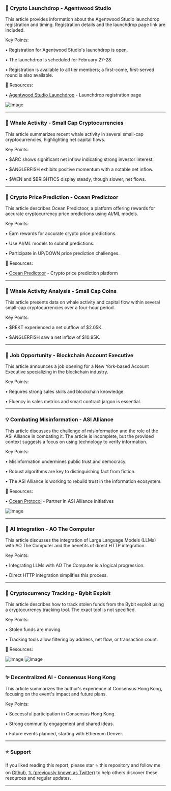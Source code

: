 ### 🚀 Crypto Launchdrop - Agentwood Studio

This article provides information about the Agentwood Studio launchdrop registration and timing.  Registration details and the launchdrop page link are included.

Key Points:

• Registration for Agentwood Studio's launchdrop is open.


• The launchdrop is scheduled for February 27-28.


• Registration is available to all tier members;  a first-come, first-served round is also available.


🔗 Resources:

• [Agentwood Studio Launchdrop](https://pad.chaingpt.org/pools/304/7445ae8c05c0d4c6d182434f659ea353?utm_source=twitter&utm_medium=social&utm_campaign=agentwood_launchdrop…) -  Launchdrop registration page

![Image](https://pbs.twimg.com/media/GkjfSHEXgAAELJ4?format=jpg&name=small)



---

### 🤖 Whale Activity - Small Cap Cryptocurrencies

This article summarizes recent whale activity in several small-cap cryptocurrencies, highlighting net capital flows.

Key Points:

• $ARC shows significant net inflow indicating strong investor interest.


• $ANGLERFISH exhibits positive momentum with a notable net inflow.


• $WEN and $BRIGHTICS display steady, though slower, net flows.


---

### 🚀 Crypto Price Prediction - Ocean Predictoor

This article describes Ocean Predictoor, a platform offering rewards for accurate cryptocurrency price predictions using AI/ML models.

Key Points:

• Earn rewards for accurate crypto price predictions.


• Use AI/ML models to submit predictions.


• Participate in UP/DOWN price prediction challenges.


🔗 Resources:

• [Ocean Predictoor](https://predictoor.ai) -  Crypto price prediction platform


---

### 🤖 Whale Activity Analysis - Small Cap Coins

This article presents data on whale activity and capital flow within several small-cap cryptocurrencies over a four-hour period.

Key Points:

• $REKT experienced a net outflow of $2.05K.


• $ANGLERFISH saw a net inflow of $10.95K.


---

### 🤖 Job Opportunity - Blockchain Account Executive

This article announces a job opening for a New York-based Account Executive specializing in the blockchain industry.

Key Points:

• Requires strong sales skills and blockchain knowledge.


• Fluency in sales metrics and smart contract jargon is essential.



---

### 💡 Combating Misinformation - ASI Alliance

This article discusses the challenge of misinformation and the role of the ASI Alliance in combating it.  The article is incomplete, but the provided context suggests a focus on using technology to verify information.

Key Points:

• Misinformation undermines public trust and democracy.


• Robust algorithms are key to distinguishing fact from fiction.


• The ASI Alliance is working to rebuild trust in the information ecosystem.


🔗 Resources:

• [Ocean Protocol](https://oceanprotocol.com/) -  Partner in ASI Alliance initiatives

![Image](https://pbs.twimg.com/media/Gki8FyDWkAEFQYt?format=jpg&name=small)


---

### 🤖 AI Integration - AO The Computer

This article discusses the integration of Large Language Models (LLMs) with  AO The Computer and the benefits of direct HTTP integration.

Key Points:

• Integrating LLMs with AO The Computer is a logical progression.


• Direct HTTP integration simplifies this process.


---

### 🤖 Cryptocurrency Tracking - Bybit Exploit

This article describes how to track stolen funds from the Bybit exploit using a cryptocurrency tracking tool.  The exact tool is not specified.

Key Points:

• Stolen funds are moving.


• Tracking tools allow filtering by address, net flow, or transaction count.


🔗 Resources:

![Image](https://pbs.twimg.com/media/Gkh3mNebsAAmQK9?format=jpg&name=small)
![Image](https://pbs.twimg.com/media/Gkh3mcqaUAAgkcY?format=jpg&name=small)


---

### ✨ Decentralized AI - Consensus Hong Kong

This article summarizes the author's experience at Consensus Hong Kong, focusing on the event's impact and future plans.

Key Points:

• Successful participation in Consensus Hong Kong.


• Strong community engagement and shared ideas.


• Future events planned, starting with Ethereum Denver.


---

### ⭐️ Support

If you liked reading this report, please star ⭐️ this repository and follow me on [Github](https://github.com/Drix10), [𝕏 (previously known as Twitter)](https://x.com/DRIX_10_) to help others discover these resources and regular updates.

---